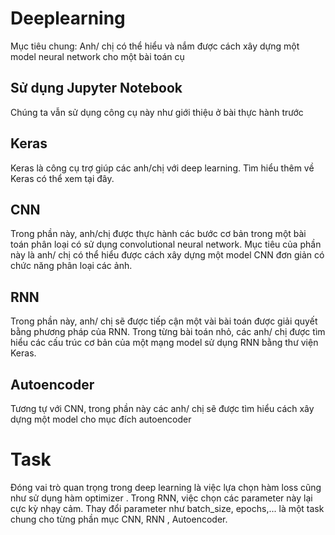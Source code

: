 # Deeplearning

Mục tiêu chung: Anh/ chị có thể hiểu và nắm được cách xây dựng một model neural network cho một bài toán cụ 

## Sử dụng Jupyter Notebook

Chúng ta vẫn sử dụng công cụ này như giới thiệu ở bài thực hành trước

## Keras

Keras là công cụ trợ giúp các anh/chị với deep learning. Tìm hiểu thêm về Keras có thể xem tại đây.

## CNN

Trong phần này, anh/chị được thực hành các bước cơ bản trong một bài toán phân loại có sử dụng convolutional neural network. Mục tiêu của phần này là anh/ chị có thể hiểu được cách xây dựng một model CNN đơn giản có chức năng phân loại các ảnh.

## RNN

Trong phần này, anh/ chị sẽ được tiếp cận một vài bài toán được giải quyết bằng phương pháp của RNN. Trong từng bài toán nhỏ, các anh/ chị được tìm hiểu các cấu trúc cơ bản của một mạng model sử dụng RNN bằng thư viện Keras.

## Autoencoder

Tương tự với CNN, trong phần này các anh/ chị sẽ được tìm hiểu cách xây dựng một model cho mục đích autoencoder

# Task 
Đóng vai trò quan trọng trong deep learning là việc lựa chọn hàm loss cũng như sử dụng hàm optimizer . Trong RNN, việc chọn các parameter này lại cực kỳ nhạy cảm. Thay đổi parameter như batch_size, epochs,... là một task chung cho từng phần mục CNN, RNN , Autoencoder.
